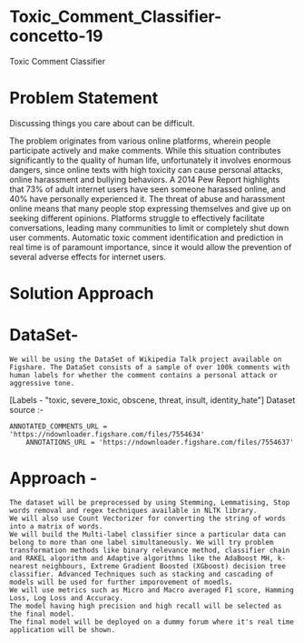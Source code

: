 # Toxic_Comment_Classifier-concetto-19

Toxic Comment Classifier

# Problem Statement
Discussing things you care about can be difficult.

The problem originates from various online platforms, wherein people participate actively and make comments. While this situation contributes significantly to the quality of human life, unfortunately it involves enormous dangers, since online texts with high toxicity
can cause personal attacks, online harassment and bullying
behaviors. A 2014 Pew Report highlights that 73% of adult internet users have seen someone harassed online, and 40% have personally experienced it. The threat of abuse and harassment online means that many people stop expressing themselves and give up on seeking different opinions.
Platforms struggle to effectively facilitate conversations, leading many communities to limit or completely shut down user comments.
      Automatic toxic comment identification and prediction in real time is of paramount importance, since it would allow
the prevention of several adverse effects for internet users.



# Solution Approach

# DataSet- 
	We will be using the DataSet of Wikipedia Talk project available on Figshare. The DataSet consists of a sample of over 100k comments with human labels for whether the comment contains a personal attack or aggressive tone.
  [Labels - "toxic, severe_toxic, obscene, threat, insult, identity_hate"]
	Dataset source :- 
		
    ANNOTATED_COMMENTS_URL = 'https://ndownloader.figshare.com/files/7554634' 
		ANNOTATIONS_URL = 'https://ndownloader.figshare.com/files/7554637' 

# Approach -
	The dataset will be preprocessed by using Stemming, Lemmatising, Stop words removal and regex techniques available in NLTK library.
	We will also use Count Vectorizer for converting the string of words into a matrix of words.
	We will build the Multi-label classifier since a particular data can belong to more than one label simultaneously. We will try problem transformation methods like binary relevance method, classifier chain and RAKEL algorithm and Adaptive algorithms like the AdaBoost MH, k-nearest neighbours, Extreme Gradient Boosted (XGboost) decision tree classifier. Advanced Techniques such as stacking and cascading of models will be used for further imporovement of moedls.
	We will use metrics such as Micro and Macro averaged F1 score, Hamming Loss, Log Loss and Accuracy. 
	The model having high precision and high recall will be selected as the final model.
	The final model will be deployed on a dummy forum where it's real time application will be shown.


